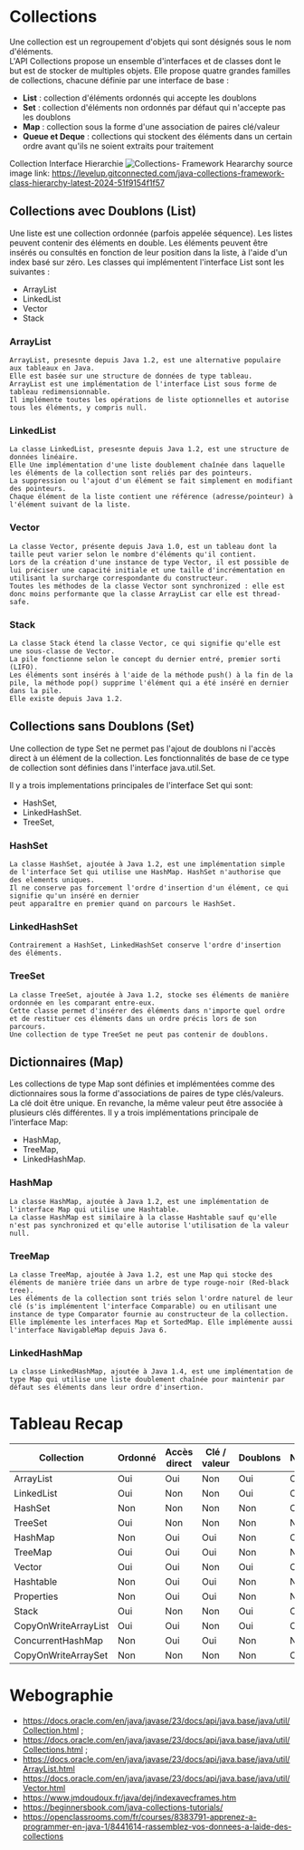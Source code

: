 # Collections
Une collection est un regroupement d'objets qui sont désignés sous le nom d'éléments.<br>
L'API Collections propose un ensemble d'interfaces et de classes dont le but est de stocker de multiples objets. Elle propose quatre grandes familles de collections, chacune définie par une interface de base :

* **List** : collection d'éléments ordonnés qui accepte les doublons
* **Set** : collection d'éléments non ordonnés par défaut qui n'accepte pas les doublons
* **Map** : collection sous la forme d'une association de paires clé/valeur
* **Queue et Deque** : collections qui stockent des éléments dans un certain ordre avant qu'ils ne soient extraits pour traitement <br>


Collection Interface Hierarchie
![Collections- Framework Heararchy](https://miro.medium.com/v2/resize:fit:1400/1*2hgLstie4gxpXUUzgAkGgg.png)
source image link: https://levelup.gitconnected.com/java-collections-framework-class-hierarchy-latest-2024-51f9154f1f57 
## Collections avec Doublons (List)
Une liste est une collection ordonnée (parfois appelée séquence). Les listes peuvent contenir des éléments en double. Les éléments peuvent être insérés ou consultés en fonction de leur position dans la liste, à l'aide d'un index basé sur zéro. Les classes qui implémentent l'interface List sont les suivantes :
- ArrayList
- LinkedList
- Vector
- Stack

### ArrayList
    ArrayList, presesnte depuis Java 1.2, est une alternative populaire aux tableaux en Java.
    Elle est basée sur une structure de données de type tableau.
    ArrayList est une implémentation de l'interface List sous forme de tableau redimensionnable. 
    Il implémente toutes les opérations de liste optionnelles et autorise tous les éléments, y compris null.

### LinkedList
    La classe LinkedList, presesnte depuis Java 1.2, est une structure de données linéaire.
    Elle Une implémentation d'une liste doublement chaînée dans laquelle les éléments de la collection sont reliés par des pointeurs.
    La suppression ou l'ajout d'un élément se fait simplement en modifiant des pointeurs. 
    Chaque élément de la liste contient une référence (adresse/pointeur) à l'élément suivant de la liste.
### Vector
    La classe Vector, présente depuis Java 1.0, est un tableau dont la taille peut varier selon le nombre d'éléments qu'il contient.
    Lors de la création d'une instance de type Vector, il est possible de lui préciser une capacité initiale et une taille d'incrémentation en utilisant la surcharge correspondante du constructeur.
    Toutes les méthodes de la classe Vector sont synchronized : elle est donc moins performante que la classe ArrayList car elle est thread-safe.
    
### Stack
    La classe Stack étend la classe Vector, ce qui signifie qu'elle est une sous-classe de Vector. 
    La pile fonctionne selon le concept du dernier entré, premier sorti (LIFO). 
    Les éléments sont insérés à l'aide de la méthode push() à la fin de la pile, la méthode pop() supprime l'élément qui a été inséré en dernier dans la pile.
    Elle existe depuis Java 1.2.
## Collections sans Doublons (Set)
Une collection de type Set ne permet pas l'ajout de doublons ni l'accès direct à un élément de la collection. Les fonctionnalités de base de ce type de collection sont définies dans l'interface java.util.Set. 

Il y a trois implementations principales de l'interface Set qui sont: 
- HashSet,
- LinkedHashSet.
- TreeSet,
### HashSet
    La classe HashSet, ajoutée à Java 1.2, est une implémentation simple de l'interface Set qui utilise une HashMap. HashSet n'authorise que des elements uniques.
    Il ne conserve pas forcement l'ordre d'insertion d'un élément, ce qui signifie qu'un inséré en dernier
    peut apparaître en premier quand on parcours le HashSet.
### LinkedHashSet
    Contrairement a HashSet, LinkedHashSet conserve l'ordre d'insertion des éléments.
### TreeSet
    La classe TreeSet, ajoutée à Java 1.2, stocke ses éléments de manière ordonnée en les comparant entre-eux.
    Cette classe permet d'insérer des éléments dans n'importe quel ordre et de restituer ces éléments dans un ordre précis lors de son parcours.
    Une collection de type TreeSet ne peut pas contenir de doublons.
## Dictionnaires (Map)
Les collections de type Map sont définies et implémentées comme des dictionnaires sous la forme d'associations de paires de type clés/valeurs. La clé doit être unique. En revanche, la même valeur peut être associée à plusieurs clés différentes. Il y a trois implémentations principale de l'interface Map: 
- HashMap,
- TreeMap,
- LinkedHashMap.
### HashMap
    La classe HashMap, ajoutée à Java 1.2, est une implémentation de l'interface Map qui utilise une Hashtable. 
    La classe HashMap est similaire à la classe Hashtable sauf qu'elle n'est pas synchronized et qu'elle autorise l'utilisation de la valeur null.
### TreeMap
    La classe TreeMap, ajoutée à Java 1.2, est une Map qui stocke des éléments de manière triée dans un arbre de type rouge-noir (Red-black tree).
    Les éléments de la collection sont triés selon l'ordre naturel de leur clé (s'is implémentent l'interface Comparable) ou en utilisant une instance de type Comparator fournie au constructeur de la collection.
    Elle implémente les interfaces Map et SortedMap. Elle implémente aussi l'interface NavigableMap depuis Java 6.

### LinkedHashMap
    La classe LinkedHashMap, ajoutée à Java 1.4, est une implémentation de type Map qui utilise une liste doublement chaînée pour maintenir par défaut ses éléments dans leur ordre d'insertion.

# Tableau Recap
Collection | Ordonné | Accès direct | Clé / valeur | Doublons | Null | Thread Safe |
---------- |---------|--------------|--------------|----------|------|-------------|
ArrayList  | Oui     | Oui          | Non          | Oui      | Oui  | Non         | 
LinkedList | Oui     | Non          | Non          | Oui      | Oui  | Non         |
HashSet    | Non     | Non          | Non          | Non      | Oui  | Non         |
TreeSet    | Oui     | Non          | Non          | Non      | Non  | Non         |
HashMap    | Non     | Oui          | Oui          | Non      | Oui  | Non         |
TreeMap    | Oui     | Oui          | Oui          | Non      | Non  | Non         |
Vector     | Oui     | Oui          | Non          | Oui      | Oui  | Oui         |
Hashtable  | Non     | Oui          | Oui          | Non      | Non  | Oui         |
Properties | Non     | Oui          | Oui          | Non      | Non  | Oui         |
Stack      | Oui     | Non          | Non          | Oui      | Oui  | Oui         |
CopyOnWriteArrayList| Oui     | Oui          | Non          | Oui      | Oui  | Oui         |
ConcurrentHashMap | Non     | Oui          | Oui          | Non      | Non  | Oui         |
CopyOnWriteArraySet| Non     | Non          | Non          | Non      | Oui  | Oui         |


# Webographie
- https://docs.oracle.com/en/java/javase/23/docs/api/java.base/java/util/Collection.html ;
- https://docs.oracle.com/en/java/javase/23/docs/api/java.base/java/util/Collections.html ;
- https://docs.oracle.com/en/java/javase/23/docs/api/java.base/java/util/ArrayList.html
- https://docs.oracle.com/en/java/javase/23/docs/api/java.base/java/util/Vector.html
- https://www.jmdoudoux.fr/java/dej/indexavecframes.htm
- https://beginnersbook.com/java-collections-tutorials/
- https://openclassrooms.com/fr/courses/8383791-apprenez-a-programmer-en-java-1/8441614-rassemblez-vos-donnees-a-laide-des-collections
